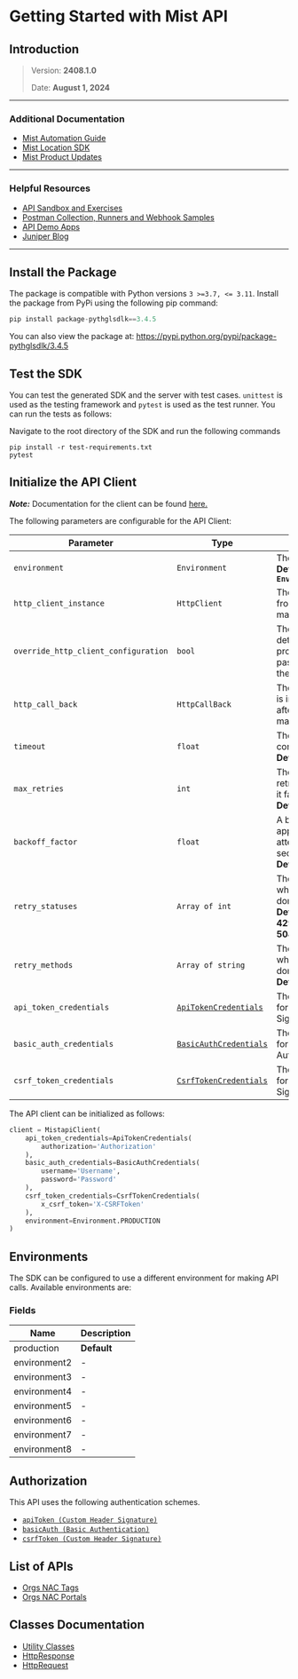 
# Getting Started with Mist API

## Introduction

> Version: **2408.1.0**
> 
> Date: **August 1, 2024**

---


### Additional Documentation

* [Mist Automation Guide](https://www.juniper.net/documentation/us/en/software/mist/automation-integration/index.html)
* [Mist Location SDK](https://www.juniper.net/documentation/us/en/software/mist/location_services/topics/concept/mist-how-get-mist-sdk.html)
* [Mist Product Updates](https://www.mist.com/documentation/category/product-updates/)

---


### Helpful Resources

* [API Sandbox and Exercises](https://api-class.mist.com/)
* [Postman Collection, Runners and Webhook Samples](https://www.postman.com/juniper-mist/workspace/mist-systems-s-public-workspace)
* [API Demo Apps](https://apps.mist-lab.fr/)
* [Juniper Blog](https://blogs.juniper.net/)

---


## Install the Package

The package is compatible with Python versions `3 >=3.7, <= 3.11`.
Install the package from PyPi using the following pip command:

```python
pip install package-pythglsdlk==3.4.5
```

You can also view the package at:
https://pypi.python.org/pypi/package-pythglsdlk/3.4.5

## Test the SDK

You can test the generated SDK and the server with test cases. `unittest` is used as the testing framework and `pytest` is used as the test runner. You can run the tests as follows:

Navigate to the root directory of the SDK and run the following commands

```
pip install -r test-requirements.txt
pytest
```

## Initialize the API Client

**_Note:_** Documentation for the client can be found [here.](https://www.github.com/ZahraN444/repopyth/tree/3.4.5/doc/client.md)

The following parameters are configurable for the API Client:

| Parameter | Type | Description |
|  --- | --- | --- |
| `environment` | `Environment` | The API environment. <br> **Default: `Environment.PRODUCTION`** |
| `http_client_instance` | `HttpClient` | The Http Client passed from the sdk user for making requests |
| `override_http_client_configuration` | `bool` | The value which determines to override properties of the passed Http Client from the sdk user |
| `http_call_back` | `HttpCallBack` | The callback value that is invoked before and after an HTTP call is made to an endpoint |
| `timeout` | `float` | The value to use for connection timeout. <br> **Default: 60** |
| `max_retries` | `int` | The number of times to retry an endpoint call if it fails. <br> **Default: 0** |
| `backoff_factor` | `float` | A backoff factor to apply between attempts after the second try. <br> **Default: 2** |
| `retry_statuses` | `Array of int` | The http statuses on which retry is to be done. <br> **Default: [408, 413, 429, 500, 502, 503, 504, 521, 522, 524]** |
| `retry_methods` | `Array of string` | The http methods on which retry is to be done. <br> **Default: ['GET', 'PUT']** |
| `api_token_credentials` | [`ApiTokenCredentials`](https://www.github.com/ZahraN444/repopyth/tree/3.4.5/doc/auth/custom-header-signature.md) | The credential object for Custom Header Signature |
| `basic_auth_credentials` | [`BasicAuthCredentials`](https://www.github.com/ZahraN444/repopyth/tree/3.4.5/doc/auth/basic-authentication.md) | The credential object for Basic Authentication |
| `csrf_token_credentials` | [`CsrfTokenCredentials`](https://www.github.com/ZahraN444/repopyth/tree/3.4.5/doc/auth/custom-header-signature-1.md) | The credential object for Custom Header Signature |

The API client can be initialized as follows:

```python
client = MistapiClient(
    api_token_credentials=ApiTokenCredentials(
        authorization='Authorization'
    ),
    basic_auth_credentials=BasicAuthCredentials(
        username='Username',
        password='Password'
    ),
    csrf_token_credentials=CsrfTokenCredentials(
        x_csrf_token='X-CSRFToken'
    ),
    environment=Environment.PRODUCTION
)
```

## Environments

The SDK can be configured to use a different environment for making API calls. Available environments are:

### Fields

| Name | Description |
|  --- | --- |
| production | **Default** |
| environment2 | - |
| environment3 | - |
| environment4 | - |
| environment5 | - |
| environment6 | - |
| environment7 | - |
| environment8 | - |

## Authorization

This API uses the following authentication schemes.

* [`apiToken (Custom Header Signature)`](https://www.github.com/ZahraN444/repopyth/tree/3.4.5/doc/auth/custom-header-signature.md)
* [`basicAuth (Basic Authentication)`](https://www.github.com/ZahraN444/repopyth/tree/3.4.5/doc/auth/basic-authentication.md)
* [`csrfToken (Custom Header Signature)`](https://www.github.com/ZahraN444/repopyth/tree/3.4.5/doc/auth/custom-header-signature-1.md)

## List of APIs

* [Orgs NAC Tags](https://www.github.com/ZahraN444/repopyth/tree/3.4.5/doc/controllers/orgs-nac-tags.md)
* [Orgs NAC Portals](https://www.github.com/ZahraN444/repopyth/tree/3.4.5/doc/controllers/orgs-nac-portals.md)

## Classes Documentation

* [Utility Classes](https://www.github.com/ZahraN444/repopyth/tree/3.4.5/doc/utility-classes.md)
* [HttpResponse](https://www.github.com/ZahraN444/repopyth/tree/3.4.5/doc/http-response.md)
* [HttpRequest](https://www.github.com/ZahraN444/repopyth/tree/3.4.5/doc/http-request.md)

